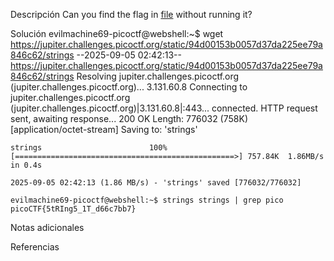 Descripción
	Can you find the flag in [file](https://jupiter.challenges.picoctf.org/static/94d00153b0057d37da225ee79a846c62/strings) without running it?
	
Solución
	evilmachine69-picoctf@webshell:~$ wget https://jupiter.challenges.picoctf.org/static/94d00153b0057d37da225ee79a846c62/strings
	--2025-09-05 02:42:13--  https://jupiter.challenges.picoctf.org/static/94d00153b0057d37da225ee79a846c62/strings
	Resolving jupiter.challenges.picoctf.org (jupiter.challenges.picoctf.org)... 3.131.60.8
	Connecting to jupiter.challenges.picoctf.org (jupiter.challenges.picoctf.org)|3.131.60.8|:443... connected.
	HTTP request sent, awaiting response... 200 OK
	Length: 776032 (758K) [application/octet-stream]
	Saving to: 'strings'
	
	strings                        100%[=================================================>] 757.84K  1.86MB/s    in 0.4s    
	
	2025-09-05 02:42:13 (1.86 MB/s) - 'strings' saved [776032/776032]
	
	evilmachine69-picoctf@webshell:~$ strings strings | grep pico
	picoCTF{5tRIng5_1T_d66c7bb7}
	
Notas adicionales
	
	
Referencias
	
	
